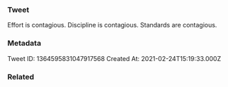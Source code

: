 ### Tweet
Effort is contagious. 
Discipline is contagious.
Standards are contagious.

### Metadata
Tweet ID: 1364595831047917568
Created At: 2021-02-24T15:19:33.000Z

### Related

